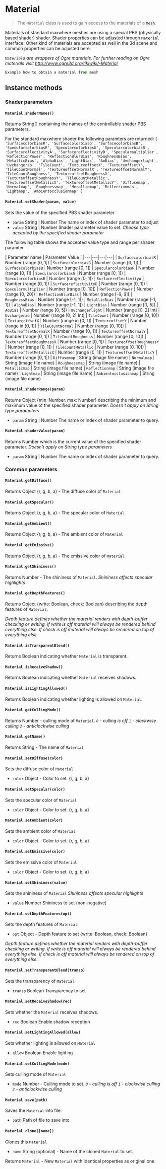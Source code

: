 # Material

> The `Material` class is used to gain access to the materials of a [`Mesh`](mesh.md).

Materials of standard maxwhere meshes are using a special PBS (physically based shader) shader. Shader properties can be adjusted through `Material` interface. Other kind of materials are accepted as well in the 3d scene and common properties can be adjusted here.

_`Material`s are wrappers of Ogre materials. For further reading on Ogre materials visit http://www.ogre3d.org/tikiwiki/-Material_

```js
Example how to obtain a material from mesh
```

## Instance methods

### Shader parameters

#### `Material.shaderNames()`
Returns String[] containing the names of the controllable shader PBS parameters.

For the standard maxwhere shader the following paramters are returned:
`[ 'SurfacecolorbiasR', 'SurfacecolorbiasG', 'SurfacecolorbiasB', 'SpecularcolorbiasR', 'SpecularcolorbiasG', 'SpecularcolorbiasB', 'SurfacereflectivityA', 'SurfacereflectivityD', 'Specularmultiplier', 'ReflectionPower', 'ReflectionBlurBias', 'RoughnessBias', 'MetallicBias', 'AlphaBias', 'LightBias', 'AoBias', 'Uvchangerlight', 'Uvchangerao', 'TileCount', 'TextureoffsetX', 'TextureoffsetY', 'TileCountNormal', 'TextureoffsetNormalX', 'TextureoffsetNormalY', 'TileCountRoughness', 'TextureoffsetRoughnessX', 'TextureoffsetRoughnessY', 'TileCountMetallic', 'TextureoffsetMetallicX', 'TextureoffsetMetallicY', 'Diffusemap', 'Normalmap', 'Roughnessmap', 'Metallicmap', 'Reflectionmap', 'Lightmap', 'Ambientocclusionmap' ]`

#### `Material.setShader(param, value)`
Sets the value of the specified PBS shader parameter
* `param` String | Number The name or index of shader parameter to adjust
* `value` String | Number Shader parameter value to set. _Choose type accepted by the specified shader parameter_

The following table shows the accepted value type and range per shader paramter.
<!-- (full table)
| Param name | Shader program | Program param | Param Value |
|---|---|---|---|
| `SurfacecolorbiasR` | fragment | R of `surface_color_bias` | Number (range [0, 1])
| `SurfacecolorbiasG` | fragment | G of `surface_color_bias` | Number (range [0, 1])
| `SurfacecolorbiasB` | fragment | B of `surface_color_bias` | Number (range [0, 1])
| `SpecularcolorbiasR` | fragment | R of `specular_color_bias` | Number (range [0, 1])
| `SpecularcolorbiasG` | fragment | G of `specular_color_bias` | Number (range [0, 1])
| `SpecularcolorbiasB` | fragment | B of `specular_color_bias` | Number (range [0, 1])
| `SurfacereflectivityA` | fragment | Ambient of `surface_reflectivity` | Number (range [0, 1])
| `SurfacereflectivityD` | fragment | Diffuse of `surface_reflectivity` | Number (range [0, 1])
| `Specularmultiplier` | fragment | `spec_multiplier` | Number (range [0, 10])
| `ReflectionPower` | fragment | `reflection_power` | Number (range [0, 20])
| `ReflectionBlurBias` | fragment | `refl_blur_bias` | Number (range [-6, 6])
| `RoughnessBias` | fragment | `roughness_bias` | Number (range [-1, 1])
| `MetallicBias` | fragment | `metallic_bias` | Number (range [-1, 1])
| `AlphaBias` | fragment | `alpha_bias` | Number (range [-1, 1])
| `LightBias` | fragment | `light_bias` | Number (range [0, 5])
| `AoBias` | fragment | `ao_bias` | Number (range [0, 5])
| `Uvchangerlight` | vertex | light of `uv_changer` | Number (range [0, 2] Int)
| `Uvchangerao` | vertex | AO of `uv_changer` | Number (range [0, 2] Int)
| `TileCount` | vertex | `tile_count` | Number (range [0, 10])
| `TextureoffsetX` | vertex | X of `texture_offset` | Number (range in [0, 1])
| `TextureoffsetY` | vertex | Y of `texture_offset` | Number (range in [0, 1])
| `TileCountNormal` | vertex | `tile_count_normal` | Number (range [0, 10])
| `TextureoffsetNormalX` | vertex | X of `texture_offset_normal` | Number (range [0, 1])
| `TextureoffsetNormalY` | vertex | Y of `texture_offset_normal` | Number (range [0, 1])
| `TileCountRoughness` | vertex | `tile_count_roughness` | Number (range [0, 10])
| `TextureoffsetRoughnessX` | vertex | X of `texture_offset_roughness` | Number (range [0, 1])
| `TextureoffsetRoughnessY` | vertex | Y of `texture_offset_roughness` | Number (range [0, 1])
| `TileCountMetallic` | vertex | `tile_count_metallic` | Number (range [0, 10])
| `TextureoffsetMetallicX` | vertex | X of `texture_offset_metallic` | Number (range [0, 1])
| `TextureoffsetMetallicY` | vertex | Y of `texture_offset_metallic` | Number (range [0, 1])
| `Diffusemap` | texture | `diffuse_map` | String (image file name)
| `Normalmap` | texture | `normal_map` | String (image file name)
| `Roughnessmap` | texture | `roughness_map` | String (image file name)
| `Metallicmap` | texture | `metallic_map` | String (image file name)
| `Reflectionmap` | texture | `reflection_map` | String (image file name)
| `Lightmap` | texture | `light_map` | String (image file name)
| `Ambientocclusionmap` | texture | `ambientocclusion_map` | String (image file name)
-->
| Parameter name | Parameter Value |
|---|---|---|---|
| `SurfacecolorbiasR` | Number (range [0, 1])
| `SurfacecolorbiasG` | Number (range [0, 1])
| `SurfacecolorbiasB` | Number (range [0, 1])
| `SpecularcolorbiasR` | Number (range [0, 1])
| `SpecularcolorbiasG` | Number (range [0, 1])
| `SpecularcolorbiasB` | Number (range [0, 1])
| `SurfacereflectivityA` | Number (range [0, 1])
| `SurfacereflectivityD` | Number (range [0, 1])
| `Specularmultiplier` | Number (range [0, 10])
| `ReflectionPower` | Number (range [0, 20])
| `ReflectionBlurBias` | Number (range [-6, 6])
| `RoughnessBias` | Number (range [-1, 1])
| `MetallicBias` | Number (range [-1, 1])
| `AlphaBias` | Number (range [-1, 1])
| `LightBias` | Number (range [0, 5])
| `AoBias` | Number (range [0, 5])
| `Uvchangerlight` | Number (range [0, 2] Int)
| `Uvchangerao` | Number (range [0, 2] Int)
| `TileCount` | Number (range [0, 10])
| `TextureoffsetX` | Number (range in [0, 1])
| `TextureoffsetY` | Number (range in [0, 1])
| `TileCountNormal` | Number (range [0, 10])
| `TextureoffsetNormalX` | Number (range [0, 1])
| `TextureoffsetNormalY` | Number (range [0, 1])
| `TileCountRoughness` | Number (range [0, 10])
| `TextureoffsetRoughnessX` | Number (range [0, 1])
| `TextureoffsetRoughnessY` | Number (range [0, 1])
| `TileCountMetallic` | Number (range [0, 10])
| `TextureoffsetMetallicX` | Number (range [0, 1])
| `TextureoffsetMetallicY` | Number (range [0, 1])
| `Diffusemap` | String (image file name)
| `Normalmap` | String (image file name)
| `Roughnessmap` | String (image file name)
| `Metallicmap` | String (image file name)
| `Reflectionmap` | String (image file name)
| `Lightmap` | String (image file name)
| `Ambientocclusionmap` | String (image file name)

#### `Material.shaderRange(param)`
Returns Object {min: Number, max: Number} describing the minimum and maximum value of the specified shader parameter. _Doesn't apply on String type parameters_
* `param` String | Number The name or index of shader parameter to query.

#### `Material.shaderValue(param)`
Returns Number which is the current value of the specified shader parameter. _Doesn't apply on String type parameters_
* `param` String | Number The name or index of shader parameter to query.

### Common parameters

#### `Material.getDiffuse()`
Returns Object {r, g, b, a} - The diffuse color of `Material`

#### `Material.getSpecular()`
Returns Object {r, g, b, a} - The specular color of `Material`

#### `Material.getAmbient()`
Returns Object {r, g, b, a} - The ambient color of `Material`

#### `Material.getEmissive()`
Returns Object {r, g, b, a} - The emissive color of `Material`

#### `Material.getShininess()`
Returns Number - The shininess of `Material`. _Shininess affects specular highlights_

#### `Material.getDepthFeatures()`
Returns Object {write: Boolean, check: Boolean} describing the depth features of `Material`.

 _Depth feature defines whether the material renders with depth-buffer checking or writing. If write is off material will always be rendered behind everything else. If check is off material will always be rendered on top of everything else._

#### `Material.isTransparentBlend()`
Returns Boolean indicating whether `Material` is transparent.

#### `Material.isReceiveShadow()`
Returns Boolean indicating whether `Material` receives shadows.

#### `Material.isLightingAllowed()`
Returns Boolean indicating whether lighting is allowed on `Material`.

#### `Material.getCullingMode()`
Returns Number - culling mode of `Material`. _`0` - culling is off `1` - clockwise culling `2` - anticlockwise culling_

#### `Material.getName()`
Returns String - The name of `Material`

#### `Material.setDiffuse(color)`
Sets the diffuse color of `Material`
* `color` Object - Color to set. {r, g, b, a}

#### `Material.setSpecular(color)`
Sets the specular color of `Material`
* `color` Object - Color to set. {r, g, b, a}

#### `Material.setAmbient(color)`
Sets the ambient color of `Material`
* `color` Object - Color to set. {r, g, b, a}

#### `Material.setEmissive(color)`
Sets the emissive color of `Material`
* `color` Object - Color to set. {r, g, b, a}

#### `Material.setShininess(value)`
Sets the shininess of `Material` _Shininess affects specular highlights_
* `value` Number Shininess to set (non-negative)

#### `Material.setDepthFeatures(opt)`
Sets the depth features of `Material`.
* `opt` Object - Depth feature to set {write: Boolean, check: Boolean}

 _Depth feature defines whether the material renders with depth-buffer checking or writing. If write is off material will always be rendered behind everything else. If check is off material will always be rendered on top of everything else._

#### `Material.setTransparentBlend(transp)`
Sets the transparency of `Material`
* `transp` Boolean Transparency to set

#### `Material.setReceiveShadow(rec)`
Sets whether the `Material` receives shadows.
* `rec` Boolean Enable shadow reception

#### `Material.setLightingAllowed(allow)`
Sets whether lighting is allowed on `Material`
* `allow` Boolean Enable lighting

#### `Material.setCullingMode(mode)`
Sets culling mode of `Material`
* `mode` Number - Culling mode to set. _`0` - culling is off `1` - clockwise culling `2` - anticlockwise culling_

#### `Material.save(path)`
Saves the `Material` into file.
* `path` Path of file to save into

#### `Material.clone([name])`
Clones this `Material`
* `name` String (optional) - Name of the cloned `Material` to set.

Returns `Material` - New `Material` with identical properties as original one.
